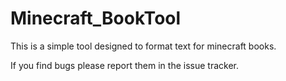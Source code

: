# Minecraft_BookTool

This is a simple tool designed to format text for minecraft books.

If you find bugs please report them in the issue tracker.
